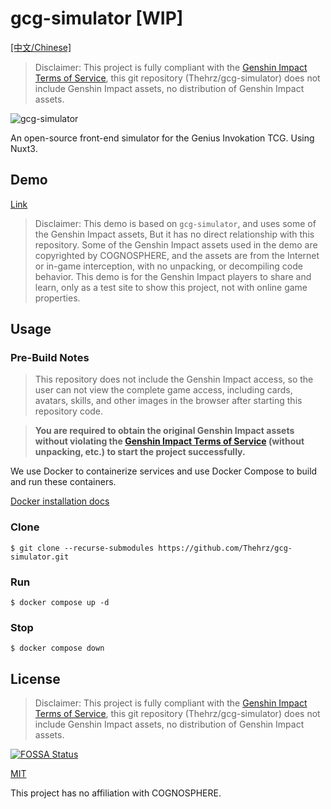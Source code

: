 # gcg-simulator [WIP]

[[中文/Chinese]](https://github.com/Thehrz/gcg-simulator/blob/master/README_CN.md)

> Disclaimer: This project is fully compliant with the [Genshin Impact Terms of Service](https://genshin.hoyoverse.com/en/company/terms), this git repository (Thehrz/gcg-simulator) does not include Genshin Impact assets, no distribution of Genshin Impact assets.

![gcg-simulator](https://s2.loli.net/2023/01/17/MRPIGXvZ2UlBKcD.png)

An open-source front-end simulator for the Genius Invokation TCG. Using Nuxt3.

## Demo

[Link](https://gcg-simulator.nahida.work)

> Disclaimer: This demo is based on `gcg-simulator`, and uses some of the Genshin Impact assets, But it has no direct relationship with this repository. Some of the Genshin Impact assets used in the demo are copyrighted by COGNOSPHERE, and the assets are from the Internet or in-game interception, with no unpacking, or decompiling code behavior. This demo is for the Genshin Impact players to share and learn, only as a test site to show this project, not with online game properties.

## Usage

### Pre-Build Notes

> This repository does not include the Genshin Impact access, so the user can not view the complete game access, including cards, avatars, skills, and other images in the browser after starting this repository code.

> **You are required to obtain the original Genshin Impact assets without violating the [Genshin Impact Terms of Service](https://genshin.hoyoverse.com/en/company/terms) (without unpacking, etc.) to start the project successfully.**

We use Docker to containerize services and use Docker Compose to build and run these containers.

[Docker installation docs](https://docs.docker.com/get-docker/)

### Clone

```shell
$ git clone --recurse-submodules https://github.com/Thehrz/gcg-simulator.git
```

### Run

```shell
$ docker compose up -d
```

### Stop

```shell
$ docker compose down
```

## License

> Disclaimer: This project is fully compliant with the [Genshin Impact Terms of Service](https://genshin.hoyoverse.com/en/company/terms), this git repository (Thehrz/gcg-simulator) does not include Genshin Impact assets, no distribution of Genshin Impact assets.

[![FOSSA Status](https://app.fossa.com/api/projects/git%2Bgithub.com%2FThehrz%2Fgcg-simulator.svg?type=large)](https://app.fossa.com/projects/git%2Bgithub.com%2FThehrz%2Fgcg-simulator?ref=badge_large)

[MIT](https://github.com/Thehrz/gcg-simulator/blob/master/LICENSE)

This project has no affiliation with COGNOSPHERE.
